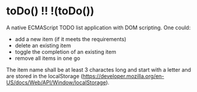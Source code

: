 # toDo() !! !(toDo())

A native ECMAScript TODO list application with DOM scripting.
One could:
- add a new item (if it meets the requirements)
- delete an existing item
- toggle the completion of an existing item
- remove all items in one go

The item name shall be at least 3 charactes long and start with a letter and are stored in the localStorage (https://developer.mozilla.org/en-US/docs/Web/API/Window/localStorage).
